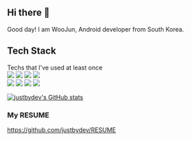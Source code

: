 ## Hi there 👋

Good day! I am WooJun, Android developer from South Korea.

## Tech Stack
Techs that I've used at least once<br>
<img src="https://img.shields.io/badge/Android Studio-2EFE2E?style=flat-square&logo=Android&logoColor=white"/></a>
<img src="https://img.shields.io/badge/C-E2A9F3?style=flat-square&logo=C&logoColor=black"/></a>
<img src="https://img.shields.io/badge/Python-3766AB?style=flat-square&logo=Python&logoColor=white"/></a>
<img src="https://img.shields.io/badge/Java-2E2EFE?style=flat-square&logo=Java&logoColor=white"/></a><br>
<img src="https://img.shields.io/badge/Django-F7FE2E?style=flat-square&logo=Django&logoColor=black"/></a>
<img src="https://img.shields.io/badge/HTML-FF0000?style=flat-square&logo=HTML5&logoColor=white"/></a>
<img src="https://img.shields.io/badge/CSS3-0431B4?style=flat-square&logo=CSS3&logoColor=white"/></a>
<img src="https://img.shields.io/badge/JavaScript-FFBF00?style=flat-square&logo=Javascript&logoColor=white"/></a><br>

[![justbydev's GitHub stats](https://github-readme-stats.vercel.app/api?username=justbydev)](https://github.com/justbydev/github-readme-stats)<br>
### My RESUME
https://github.com/justbydev/RESUME

<!--
**justbydev/justbydev** is a ✨ _special_ ✨ repository because its `README.md` (this file) appears on your GitHub profile.

Here are some ideas to get you started:

- 🔭 I’m currently working on ...
- 🌱 I’m currently learning ...
- 👯 I’m looking to collaborate on ...
- 🤔 I’m looking for help with ...
- 💬 Ask me about ...
- 📫 How to reach me: ...
- 😄 Pronouns: ...
- ⚡ Fun fact: ...
-->
